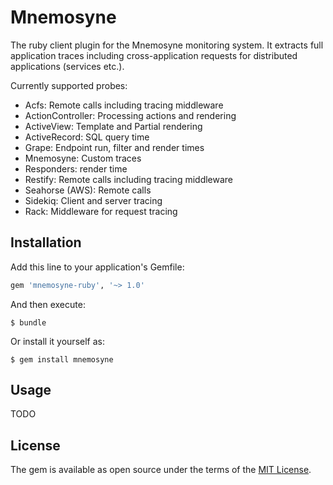 # Mnemosyne

The ruby client plugin for the Mnemosyne monitoring system. It extracts full application traces including cross-application requests for distributed applications (services etc.).

Currently supported probes:

* Acfs: Remote calls including tracing middleware
* ActionController: Processing actions and rendering
* ActiveView: Template and Partial rendering
* ActiveRecord: SQL query time
* Grape: Endpoint run, filter and render times
* Mnemosyne: Custom traces
* Responders: render time
* Restify: Remote calls including tracing middleware
* Seahorse (AWS): Remote calls
* Sidekiq: Client and server tracing
* Rack: Middleware for request tracing

## Installation

Add this line to your application's Gemfile:

```ruby
gem 'mnemosyne-ruby', '~> 1.0'
```

And then execute:

    $ bundle

Or install it yourself as:

    $ gem install mnemosyne

## Usage

TODO

## License

The gem is available as open source under the terms of the [MIT License](http://opensource.org/licenses/MIT).


